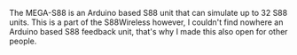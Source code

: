 The MEGA-S88 is an Arduino based S88 unit that can simulate up to 32 S88 units.
This is a part of the S88Wireless however, I couldn't find nowhere an Arduino based S88 feedback unit, 
that's why I made this also open for other people.
